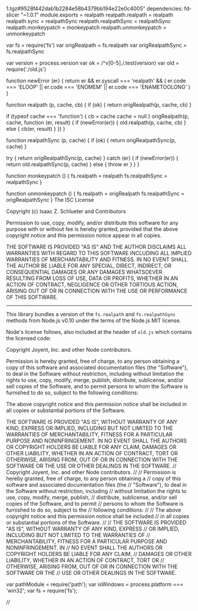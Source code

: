 1.tgz#9528f442dab1b2284e58b4379bb194e22e0c4005"
  dependencies:
    fd-slicer "~1.0.1"
module.exports = realpath
realpath.realpath = realpath
realpath.sync = realpathSync
realpath.realpathSync = realpathSync
realpath.monkeypatch = monkeypatch
realpath.unmonkeypatch = unmonkeypatch

var fs = require('fs')
var origRealpath = fs.realpath
var origRealpathSync = fs.realpathSync

var version = process.version
var ok = /^v[0-5]\./.test(version)
var old = require('./old.js')

function newError (er) {
  return er && er.syscall === 'realpath' && (
    er.code === 'ELOOP' ||
    er.code === 'ENOMEM' ||
    er.code === 'ENAMETOOLONG'
  )
}

function realpath (p, cache, cb) {
  if (ok) {
    return origRealpath(p, cache, cb)
  }

  if (typeof cache === 'function') {
    cb = cache
    cache = null
  }
  origRealpath(p, cache, function (er, result) {
    if (newError(er)) {
      old.realpath(p, cache, cb)
    } else {
      cb(er, result)
    }
  })
}

function realpathSync (p, cache) {
  if (ok) {
    return origRealpathSync(p, cache)
  }

  try {
    return origRealpathSync(p, cache)
  } catch (er) {
    if (newError(er)) {
      return old.realpathSync(p, cache)
    } else {
      throw er
    }
  }
}

function monkeypatch () {
  fs.realpath = realpath
  fs.realpathSync = realpathSync
}

function unmonkeypatch () {
  fs.realpath = origRealpath
  fs.realpathSync = origRealpathSync
}
The ISC License

Copyright (c) Isaac Z. Schlueter and Contributors

Permission to use, copy, modify, and/or distribute this software for any
purpose with or without fee is hereby granted, provided that the above
copyright notice and this permission notice appear in all copies.

THE SOFTWARE IS PROVIDED "AS IS" AND THE AUTHOR DISCLAIMS ALL WARRANTIES
WITH REGARD TO THIS SOFTWARE INCLUDING ALL IMPLIED WARRANTIES OF
MERCHANTABILITY AND FITNESS. IN NO EVENT SHALL THE AUTHOR BE LIABLE FOR
ANY SPECIAL, DIRECT, INDIRECT, OR CONSEQUENTIAL DAMAGES OR ANY DAMAGES
WHATSOEVER RESULTING FROM LOSS OF USE, DATA OR PROFITS, WHETHER IN AN
ACTION OF CONTRACT, NEGLIGENCE OR OTHER TORTIOUS ACTION, ARISING OUT OF OR
IN CONNECTION WITH THE USE OR PERFORMANCE OF THIS SOFTWARE.

----

This library bundles a version of the `fs.realpath` and `fs.realpathSync`
methods from Node.js v0.10 under the terms of the Node.js MIT license.

Node's license follows, also included at the header of `old.js` which contains
the licensed code:

  Copyright Joyent, Inc. and other Node contributors.

  Permission is hereby granted, free of charge, to any person obtaining a
  copy of this software and associated documentation files (the "Software"),
  to deal in the Software without restriction, including without limitation
  the rights to use, copy, modify, merge, publish, distribute, sublicense,
  and/or sell copies of the Software, and to permit persons to whom the
  Software is furnished to do so, subject to the following conditions:

  The above copyright notice and this permission notice shall be included in
  all copies or substantial portions of the Software.

  THE SOFTWARE IS PROVIDED "AS IS", WITHOUT WARRANTY OF ANY KIND, EXPRESS OR
  IMPLIED, INCLUDING BUT NOT LIMITED TO THE WARRANTIES OF MERCHANTABILITY,
  FITNESS FOR A PARTICULAR PURPOSE AND NONINFRINGEMENT. IN NO EVENT SHALL THE
  AUTHORS OR COPYRIGHT HOLDERS BE LIABLE FOR ANY CLAIM, DAMAGES OR OTHER
  LIABILITY, WHETHER IN AN ACTION OF CONTRACT, TORT OR OTHERWISE, ARISING
  FROM, OUT OF OR IN CONNECTION WITH THE SOFTWARE OR THE USE OR OTHER
  DEALINGS IN THE SOFTWARE.
// Copyright Joyent, Inc. and other Node contributors.
//
// Permission is hereby granted, free of charge, to any person obtaining a
// copy of this software and associated documentation files (the
// "Software"), to deal in the Software without restriction, including
// without limitation the rights to use, copy, modify, merge, publish,
// distribute, sublicense, and/or sell copies of the Software, and to permit
// persons to whom the Software is furnished to do so, subject to the
// following conditions:
//
// The above copyright notice and this permission notice shall be included
// in all copies or substantial portions of the Software.
//
// THE SOFTWARE IS PROVIDED "AS IS", WITHOUT WARRANTY OF ANY KIND, EXPRESS
// OR IMPLIED, INCLUDING BUT NOT LIMITED TO THE WARRANTIES OF
// MERCHANTABILITY, FITNESS FOR A PARTICULAR PURPOSE AND NONINFRINGEMENT. IN
// NO EVENT SHALL THE AUTHORS OR COPYRIGHT HOLDERS BE LIABLE FOR ANY CLAIM,
// DAMAGES OR OTHER LIABILITY, WHETHER IN AN ACTION OF CONTRACT, TORT OR
// OTHERWISE, ARISING FROM, OUT OF OR IN CONNECTION WITH THE SOFTWARE OR THE
// USE OR OTHER DEALINGS IN THE SOFTWARE.

var pathModule = require('path');
var isWindows = process.platform === 'win32';
var fs = require('fs');

//